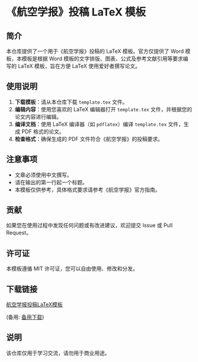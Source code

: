 # 《航空学报》投稿 LaTeX 模板

## 简介

本仓库提供了一个用于《航空学报》投稿的 LaTeX 模板。官方仅提供了 Word 模板，本模板是根据 Word 模板的文字排版、图表、公式及参考文献引用等要求编写的 LaTeX 模板，旨在方便 LaTeX 使用爱好者撰写论文。

## 使用说明

1. **下载模板**：请从本仓库下载 `template.tex` 文件。
2. **编辑内容**：使用您喜欢的 LaTeX 编辑器打开 `template.tex` 文件，并根据您的论文内容进行编辑。
3. **编译文档**：使用 LaTeX 编译器（如 `pdflatex`）编译 `template.tex` 文件，生成 PDF 格式的论文。
4. **检查格式**：确保生成的 PDF 文件符合《航空学报》的投稿要求。

## 注意事项

- 文章必须使用中文撰写。
- 请在输出的第一行起一个标题。
- 本模板仅供参考，具体格式要求请参考《航空学报》官方指南。

## 贡献

如果您在使用过程中发现任何问题或有改进建议，欢迎提交 Issue 或 Pull Request。

## 许可证

本模板遵循 MIT 许可证，您可以自由使用、修改和分发。

## 下载链接
[航空学报投稿LaTeX模板](https://pan.quark.cn/s/00f82ae8e843) 

(备用: [备用下载](https://pan.baidu.com/s/1QugIrQ-QKi2pQceIPaxxSg?pwd=1234))

## 说明

该仓库仅用于学习交流，请勿用于商业用途。

